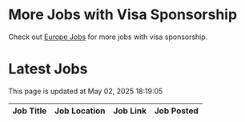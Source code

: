 # More Jobs with Visa Sponsorship

Check out [Europe Jobs](https://github.com/sureshparimi/europejobs#latest-jobs) for more jobs with visa sponsorship.

# Latest Jobs

This page is updated at May 02, 2025 18:19:05

| Job Title | Job Location | Job Link | Job Posted |
| --- | --- | --- | --- |
